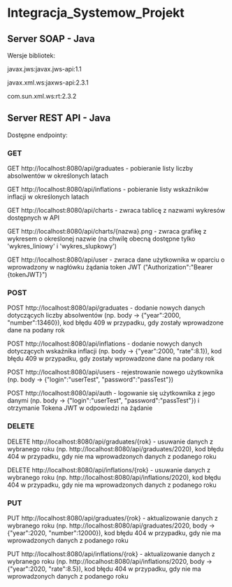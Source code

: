 # Integracja_Systemow_Projekt

## Server SOAP - Java
Wersje bibliotek:

javax.jws:javax.jws-api:1.1

javax.xml.ws:jaxws-api:2.3.1

com.sun.xml.ws:rt:2.3.2

## Server REST API - Java
Dostępne endpointy:

### GET
GET http://localhost:8080/api/graduates - pobieranie listy liczby absolwentów w określonych latach

GET http://localhost:8080/api/inflations - pobieranie listy wskaźników inflacji w określonych latach

GET http://localhost:8080/api/charts - zwraca tablicę z nazwami wykresów dostępnych w API

GET http://localhost:8080/api/charts/{nazwa}.png - zwraca grafikę z wykresem o określonej nazwie (na chwilę obecną dostępne tylko 'wykres_liniowy' i 'wykres_slupkowy')

GET http://localhost:8080/api/user - zwraca dane użytkownika w oparciu o wprowadzony w nagłówku żądania token JWT ("Authorization":"Bearer {tokenJWT}")

### POST
POST http://localhost:8080/api/graduates - dodanie nowych danych dotyczących liczby absolwentów (np. body -> {"year":2000, "number":13460}), kod błędu 409 w przypadku, gdy zostały wprowadzone dane na podany rok 

POST http://localhost:8080/api/inflations - dodanie nowych danych dotyczących wskaźnika inflacji (np. body -> {"year":2000, "rate":8.1}), kod błędu 409 w przypadku, gdy zostały wprowadzone dane na podany rok

POST http://localhost:8080/api/users - rejestrowanie nowego użytkownika (np. body -> {"login":"userTest", "password":"passTest"})

POST http://localhost:8080/api/auth - logowanie się użytkownika z jego danymi (np. body -> {"login":"userTest", "password":"passTest"}) i otrzymanie Tokena JWT w odpowiedzi na żądanie

### DELETE
DELETE http://localhost:8080/api/graduates/{rok} - usuwanie danych z wybranego roku (np. http://localhost:8080/api/graduates/2020), kod błędu 404 w przypadku, gdy nie ma wprowadzonych danych z podanego roku

DELETE http://localhost:8080/api/inflations/{rok} - usuwanie danych z wybranego roku (np. http://localhost:8080/api/inflations/2020), kod błędu 404 w przypadku, gdy nie ma wprowadzonych danych z podanego roku

### PUT
PUT http://localhost:8080/api/graduates/{rok} - aktualizowanie danych z wybranego roku (np. http://localhost:8080/api/graduates/2020, body -> {"year":2020, "number":12000}), kod błędu 404 w przypadku, gdy nie ma wprowadzonych danych z podanego roku

PUT http://localhost:8080/api/inflations/{rok} - aktualizowanie danych z wybranego roku (np. http://localhost:8080/api/inflations/2020, body -> {"year":2020, "rate":8.5}), kod błędu 404 w przypadku, gdy nie ma wprowadzonych danych z podanego roku

